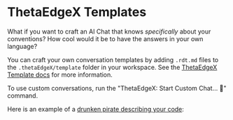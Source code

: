 # ThetaEdgeX Templates

What if you want to craft an AI Chat that knows _specifically_ about your conventions?
How cool would it be to have the answers in your own language?

You can craft your own conversation templates by adding `.rdt.md` files to the `.thetaEdgeX/template` folder in your workspace. See the [ThetaEdgeX Template docs](https://github.com/thetaEdgeX-ai/thetaEdgeX-vscode/blob/main/doc/thetaEdgeX-templates.md) for more information.

To use custom conversations, run the "ThetaEdgeX: Start Custom Chat… 💬" command.

Here is an example of a [drunken pirate describing your code](https://github.com/thetaEdgeX-ai/thetaEdgeX-vscode/blob/main/template/fun/drunken-pirate.rdt.md):
